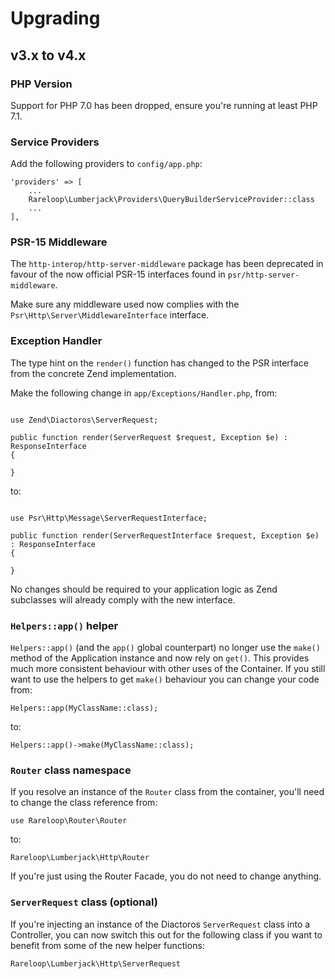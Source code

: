 # Upgrading

## v3.x to v4.x

### PHP Version
Support for PHP 7.0 has been dropped, ensure you're running at least PHP 7.1.

### Service Providers
Add the following providers to `config/app.php`:

```
'providers' => [
    ...
    Rareloop\Lumberjack\Providers\QueryBuilderServiceProvider::class
    ...
],
```

### PSR-15 Middleware
The `http-interop/http-server-middleware` package has been deprecated in favour of the now official PSR-15 interfaces found in `psr/http-server-middleware`.

Make sure any middleware used now complies with the `Psr\Http\Server\MiddlewareInterface` interface.

### Exception Handler
The type hint on the `render()` function has changed to the PSR interface from the concrete Zend implementation.

Make the following change in `app/Exceptions/Handler.php`, from:

```

use Zend\Diactoros\ServerRequest;

public function render(ServerRequest $request, Exception $e) : ResponseInterface
{

}
```

to:

```

use Psr\Http\Message\ServerRequestInterface;

public function render(ServerRequestInterface $request, Exception $e) : ResponseInterface
{

}
```

No changes should be required to your application logic as Zend subclasses will already comply with the new interface.

### `Helpers::app()` helper
`Helpers::app()` (and the `app()` global counterpart) no longer use the `make()` method of the Application instance and now rely on `get()`. This provides much more consistent behaviour with other uses of the Container. If you still want to use the helpers to get `make()` behaviour you can change your code from:

```
Helpers::app(MyClassName::class);
```

to:

```
Helpers::app()->make(MyClassName::class);
```


### `Router` class namespace
If you resolve an instance of the `Router` class from the container, you'll need to change the class reference from:

```
use Rareloop\Router\Router
```

to:

```
Rareloop\Lumberjack\Http\Router
```

If you're just using the Router Facade, you do not need to change anything.

### `ServerRequest` class (optional)
If you're injecting an instance of the Diactoros `ServerRequest` class into a Controller, you can now switch this out for the following class if you want to benefit from some of the new helper functions:

```
Rareloop\Lumberjack\Http\ServerRequest
```
